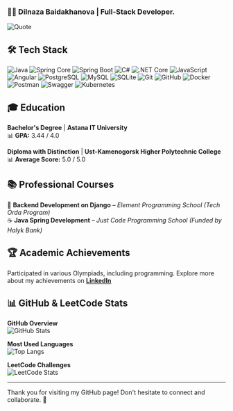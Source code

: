 ### 👩‍💻 Dilnaza Baidakhanova | Full-Stack Developer.
![Quote](https://quotes-github-readme.vercel.app/api?type=horizontal&theme=radical)  
## 🛠 Tech Stack

![Java](https://img.shields.io/badge/-Java-05122A?style=flat&logo=java)
![Spring Core](https://img.shields.io/badge/-Spring%20Core-05122A?style=flat&logo=spring)
![Spring Boot](https://img.shields.io/badge/-Spring%20Boot-05122A?style=flat&logo=springboot)
![C#](https://img.shields.io/badge/-C%23-05122A?style=flat&logo=c-sharp)
![.NET Core](https://img.shields.io/badge/-.NET%20Core-05122A?style=flat&logo=dotnet)
![JavaScript](https://img.shields.io/badge/-JavaScript-05122A?style=flat&logo=javascript)
![Angular](https://img.shields.io/badge/-Angular-05122A?style=flat&logo=angular)
![PostgreSQL](https://img.shields.io/badge/-PostgreSQL-05122A?style=flat&logo=postgresql)
![MySQL](https://img.shields.io/badge/-MySQL-05122A?style=flat&logo=mysql)
![SQLite](https://img.shields.io/badge/-SQLite-05122A?style=flat&logo=sqlite)
![Git](https://img.shields.io/badge/-Git-05122A?style=flat&logo=git)
![GitHub](https://img.shields.io/badge/-GitHub-05122A?style=flat&logo=github)
![Docker](https://img.shields.io/badge/-Docker-05122A?style=flat&logo=docker)
![Postman](https://img.shields.io/badge/-Postman-05122A?style=flat&logo=postman)
![Swagger](https://img.shields.io/badge/-Swagger-05122A?style=flat&logo=swagger)
![Kubernetes](https://img.shields.io/badge/-Kubernetes-05122A?style=flat&logo=kubernetes)


## 🎓 Education  

 **Bachelor's Degree** | **Astana IT University**  
 📊 **GPA:** 3.44 / 4.0  

 **Diploma with Distinction** | **Ust-Kamenogorsk Higher Polytechnic College**  
 📊 **Average Score:** 5.0 / 5.0  


## 📚 Professional Courses  

🐍 **Backend Development on Django** – *Element Programming School (Tech Orda Program)*  
☕ **Java Spring Development** – *Just Code Programming School (Funded by Halyk Bank)*  


## 🏆 Academic Achievements  
Participated in various Olympiads, including programming. 
Explore more about my achievements on **[LinkedIn](https://www.linkedin.com/in/dilnaza-baidakhanova/)**  


## 📊 GitHub & LeetCode Stats  

**GitHub Overview**  
![GitHub Stats](https://github-readme-stats.vercel.app/api?username=dillnaza&show_icons=true&theme=radical)  

**Most Used Languages**  
![Top Langs](https://github-readme-stats.vercel.app/api/top-langs/?username=dillnaza&layout=compact&langs_count=6&theme=radical)  

**LeetCode Challenges**  
![LeetCode Stats](https://leetcard.jacoblin.cool/dillnazza)  

---

Thank you for visiting my GitHub page! Don't hesitate to connect and collaborate. 🚀
